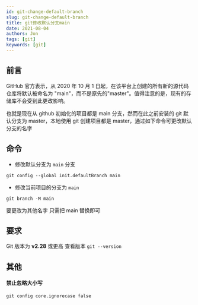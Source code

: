 ```yaml
---
id: git-change-default-branch
slug: git-change-default-branch
title: git修改默认分支main
date: 2021-08-04
authors: Jon
tags: [git]
keywords: [git]
---
```


<!-- truncate -->

## 前言

GitHub 官方表示，从 2020 年 10 月 1 日起，在该平台上创建的所有新的源代码仓库将默认被命名为 "main"，而不是原先的"master"。值得注意的是，现有的存储库不会受到此更改影响。

也就是现在从 github 初始化的项目都是 main 分支，然而在此之前安装的 git 默认分支为 master，本地使用 git 创建项目都是 master，通过如下命令可更改默认分支的名字

## 命令

- 修改默认分支为 `main` 分支

```
git config --global init.defaultBranch main
```

- 修改当前项目的分支为 `main`

```
git branch -M main
```

要更改为其他名字 只需把 main 替换即可

## 要求

Git 版本为 **v2.28** 或更高 查看版本 `git --version`

## 其他

#### 禁止忽略大小写

```
git config core.ignorecase false
```

